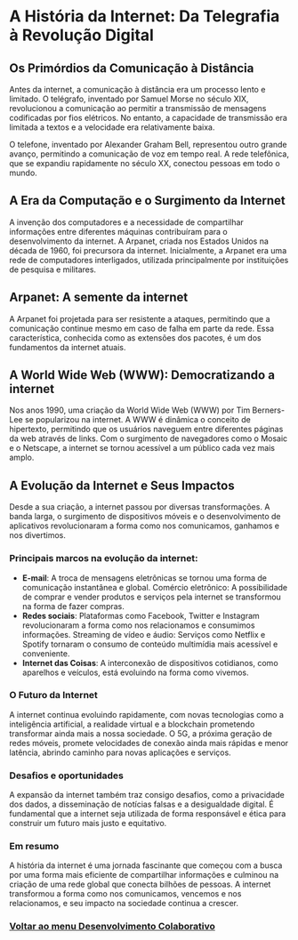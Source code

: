 # A História da Internet: Da Telegrafia à Revolução Digital

## Os Primórdios da Comunicação à Distância

Antes da internet, a comunicação à distância era um processo lento e limitado. O telégrafo, inventado por Samuel Morse no século XIX, revolucionou a comunicação ao permitir a transmissão de mensagens codificadas por fios elétricos. No entanto, a capacidade de transmissão era limitada a textos e a velocidade era relativamente baixa.

O telefone, inventado por Alexander Graham Bell, representou outro grande avanço, permitindo a comunicação de voz em tempo real. A rede telefônica, que se expandiu rapidamente no século XX, conectou pessoas em todo o mundo.

## A Era da Computação e o Surgimento da Internet

A invenção dos computadores e a necessidade de compartilhar informações entre diferentes máquinas contribuíram para o desenvolvimento da internet. A Arpanet, criada nos Estados Unidos na década de 1960, foi precursora da internet. Inicialmente, a Arpanet era uma rede de computadores interligados, utilizada principalmente por instituições de pesquisa e militares.

## Arpanet: A semente da internet

A Arpanet foi projetada para ser resistente a ataques, permitindo que a comunicação continue mesmo em caso de falha em parte da rede. Essa característica, conhecida como as extensões dos pacotes, é um dos fundamentos da internet atuais.

## A World Wide Web (WWW): Democratizando a internet

Nos anos 1990, uma criação da World Wide Web (WWW) por Tim Berners-Lee se popularizou na internet. A WWW é dinâmica o conceito de hipertexto, permitindo que os usuários naveguem entre diferentes páginas da web através de links. Com o surgimento de navegadores como o Mosaic e o Netscape, a internet se tornou acessível a um público cada vez mais amplo.

## A Evolução da Internet e Seus Impactos

Desde a sua criação, a internet passou por diversas transformações. A banda larga, o surgimento de dispositivos móveis e o desenvolvimento de aplicativos revolucionaram a forma como nos comunicamos, ganhamos e nos divertimos.

### Principais marcos na evolução da internet:

- **E-mail**: A troca de mensagens eletrônicas se tornou uma forma de comunicação instantânea e global.
Comércio eletrônico: A possibilidade de comprar e vender produtos e serviços pela internet se transformou na forma de fazer compras.
- **Redes sociais**: Plataformas como Facebook, Twitter e Instagram revolucionaram a forma como nos relacionamos e consumimos informações.
Streaming de vídeo e áudio: Serviços como Netflix e Spotify tornaram o consumo de conteúdo multimídia mais acessível e conveniente.
- **Internet das Coisas**: A interconexão de dispositivos cotidianos, como aparelhos e veículos, está evoluindo na forma como vivemos.

### O Futuro da Internet

A internet continua evoluindo rapidamente, com novas tecnologias como a inteligência artificial, a realidade virtual e a blockchain prometendo transformar ainda mais a nossa sociedade. O 5G, a próxima geração de redes móveis, promete velocidades de conexão ainda mais rápidas e menor latência, abrindo caminho para novas aplicações e serviços.

### Desafios e oportunidades

A expansão da internet também traz consigo desafios, como a privacidade dos dados, a disseminação de notícias falsas e a desigualdade digital. É fundamental que a internet seja utilizada de forma responsável e ética para construir um futuro mais justo e equitativo.

### Em resumo

A história da internet é uma jornada fascinante que começou com a busca por uma forma mais eficiente de compartilhar informações e culminou na criação de uma rede global que conecta bilhões de pessoas. A internet transformou a forma como nos comunicamos, vencemos e nos relacionamos, e seu impacto na sociedade continua a crescer.

### [Voltar ao menu Desenvolvimento Colaborativo](/Desenvolvimento-colaborativo/menu_desenvolvimento-colaborativo.md)